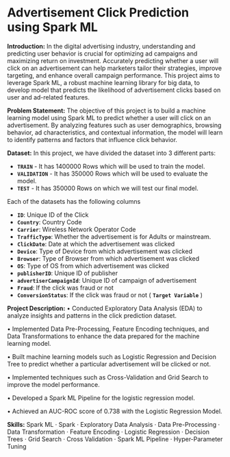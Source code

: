 # Advertisement Click Prediction using Spark ML

**Introduction:**
In the digital advertising industry, understanding and predicting user behavior is crucial for optimizing ad campaigns and maximizing return on investment. Accurately predicting whether a user will click on an advertisement can help marketers tailor their strategies, improve targeting, and enhance overall campaign performance. This project aims to leverage Spark ML, a robust machine learning library for big data, to develop model that predicts the likelihood of advertisement clicks based on user and ad-related features.

**Problem Statement:**
The objective of this project is to build a machine learning model using Spark ML to predict whether a user will click on an advertisement. By analyzing features such as user demographics, browsing behavior, ad characteristics, and contextual information, the model will learn to identify patterns and factors that influence click behavior.

**Dataset:**
In this project, we have divided the dataset into 3 different parts:
   * **`TRAIN`** - It has 1400000 Rows which will be used to train the model.
   * **`VALIDATION`** - It has 350000 Rows which will be used to evaluate the model.
   * **`TEST`** - It has 350000 Rows on which we will test our final model.

   Each of the datasets has the following columns

 * **`ID`**:   Unique ID of the Click
 * **`Country`**:   Country Code
 * **`Carrier`**:   Wireless Network Operator Code
 * **`TrafficType`**:  Whether the advertisement is for Adults or mainstream.
 * **`ClickDate`**:  Date at which the advertisement was clicked
 * **`Device`**:  Type of Device from which advertisement was clicked
 * **`Browser`**:  Type of Browser from which advertisement was clicked
 * **`OS`**:  Type of OS from which advertisement was clicked
 * **`publisherID`**:  Unique ID of publisher
 * **`advertiserCampaignId`**: Unique ID of campaign of advertisement
 * **`Fraud`**:  If the click was fraud or not
 * **`ConversionStatus`**:  If the click was fraud or not  ( **`Target Variable`** )

**Project Description:**
• Conducted Exploratory Data Analysis (EDA) to analyze insights and patterns in the click prediction dataset.

• Implemented Data Pre-Processing, Feature Encoding techniques, and Data Transformations to enhance the data prepared for the machine learning model.

• Built machine learning models such as Logistic Regression and Decision Tree to predict whether a particular advertisement will be clicked or not.

• Implemented techniques such as Cross-Validation and Grid Search to improve the model performance.

• Developed a Spark ML Pipeline for the logistic regression model.

• Achieved an AUC-ROC score of 0.738 with the Logistic Regression Model.

**Skills:** Spark ML · Spark · Exploratory Data Analysis · Data Pre-Processing · Data Transformation · Feature Encoding · Logistic Regression · Decision Trees · Grid Search · Cross Validation · Spark ML Pipeline · Hyper-Parameter Tuning 
